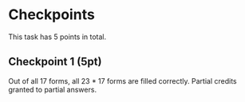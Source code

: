 # Checkpoints

This task has 5 points in total.

## Checkpoint 1 (5pt)

Out of all 17 forms, all 23 * 17 forms are filled correctly. Partial credits granted to partial answers.